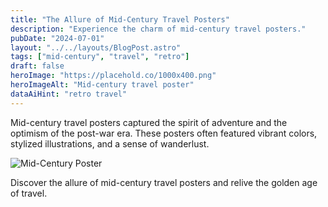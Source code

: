 ```yaml
---
title: "The Allure of Mid-Century Travel Posters"
description: "Experience the charm of mid-century travel posters."
pubDate: "2024-07-01"
layout: "../../layouts/BlogPost.astro"
tags: ["mid-century", "travel", "retro"]
draft: false
heroImage: "https://placehold.co/1000x400.png"
heroImageAlt: "Mid-century travel poster"
dataAiHint: "retro travel"
---
```


Mid-century travel posters captured the spirit of adventure and the optimism of the post-war era. These posters often featured vibrant colors, stylized illustrations, and a sense of wanderlust.

![Mid-Century Poster](https://placehold.co/800x400.png "Mid-Century Travel Poster")

Discover the allure of mid-century travel posters and relive the golden age of travel.
